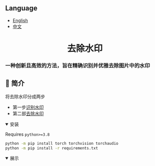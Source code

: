 ## Language
- [English](README.md)
- [中文](README_zh.md)

<div align="center">
<h1>去除水印 </h1>
</div>
<h3>一种创新且高效的方法，旨在精确识别并优雅去除图片中的水印</h3>

<h2>📝 简介</h2>
将去除水印分成两步

 - 第一步[识别水印](https://github.com/MetaInsight7/Spatio-Temporal-Anonymized.git)
 - 第二部[去除水印]()

<details open>
<summary>安装</summary>

Requires `python>=3.8`
```bash
python -m pip install torch torchvision torchaudio
python -m pip install -r requirements.txt 
```

</details>

<details open>
<summary>展示</summary>



</details>